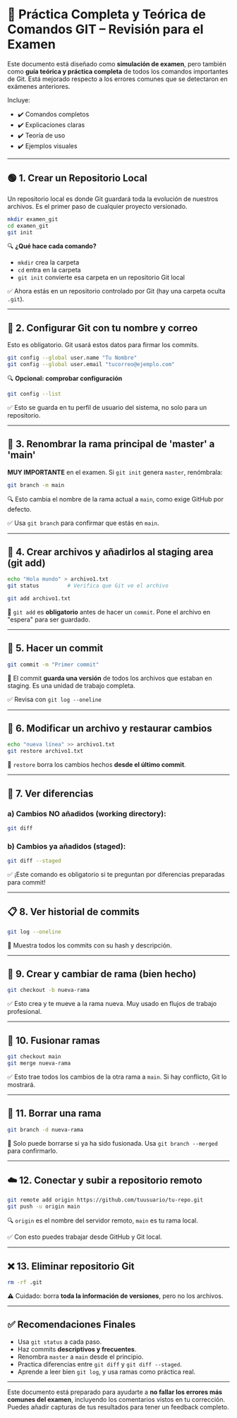 # 🧪 Práctica Completa y Teórica de Comandos GIT – Revisión para el Examen

Este documento está diseñado como **simulación de examen**, pero también como **guía teórica y práctica completa** de todos los comandos importantes de Git. Está mejorado respecto a los errores comunes que se detectaron en exámenes anteriores.

Incluye:

* ✔️ Comandos completos
* ✔️ Explicaciones claras
* ✔️ Teoría de uso
* ✔️ Ejemplos visuales

---

## 🟢 1. Crear un Repositorio Local

Un repositorio local es donde Git guardará toda la evolución de nuestros archivos. Es el primer paso de cualquier proyecto versionado.

```bash
mkdir examen_git
cd examen_git
git init
```

🔍 **¿Qué hace cada comando?**

* `mkdir` crea la carpeta
* `cd` entra en la carpeta
* `git init` convierte esa carpeta en un repositorio Git local

✅ Ahora estás en un repositorio controlado por Git (hay una carpeta oculta `.git`).

---

## 👤 2. Configurar Git con tu nombre y correo

Esto es obligatorio. Git usará estos datos para firmar los commits.

```bash
git config --global user.name "Tu Nombre"
git config --global user.email "tucorreo@ejemplo.com"
```

🔍 **Opcional: comprobar configuración**

```bash
git config --list
```

✅ Esto se guarda en tu perfil de usuario del sistema, no solo para un repositorio.

---

## 🧱 3. Renombrar la rama principal de 'master' a 'main'

**MUY IMPORTANTE** en el examen. Si `git init` genera `master`, renómbrala:

```bash
git branch -m main
```

🔍 Esto cambia el nombre de la rama actual a `main`, como exige GitHub por defecto.

✅ Usa `git branch` para confirmar que estás en `main`.

---

## 📁 4. Crear archivos y añadirlos al staging area (git add)

```bash
echo "Hola mundo" > archivo1.txt
git status         # Verifica que Git ve el archivo

git add archivo1.txt
```

🧠 `git add` es **obligatorio** antes de hacer un `commit`. Pone el archivo en "espera" para ser guardado.

---

## 📝 5. Hacer un commit

```bash
git commit -m "Primer commit"
```

🧠 El commit **guarda una versión** de todos los archivos que estaban en staging. Es una unidad de trabajo completa.

✅ Revisa con `git log --oneline`

---

## 🔄 6. Modificar un archivo y restaurar cambios

```bash
echo "nueva línea" >> archivo1.txt
git restore archivo1.txt
```

🧠 `restore` borra los cambios hechos **desde el último commit**.

---

## 🔁 7. Ver diferencias

### a) Cambios **NO añadidos** (working directory):

```bash
git diff
```

### b) Cambios **ya añadidos** (staged):

```bash
git diff --staged
```

✅ ¡Este comando es obligatorio si te preguntan por diferencias preparadas para commit!

---

## 📋 8. Ver historial de commits

```bash
git log --oneline
```

🧠 Muestra todos los commits con su hash y descripción.

---

## 🌿 9. Crear y cambiar de rama (bien hecho)

```bash
git checkout -b nueva-rama
```

✅ Esto crea y te mueve a la rama nueva. Muy usado en flujos de trabajo profesional.

---

## 🔀 10. Fusionar ramas

```bash
git checkout main
git merge nueva-rama
```

✅ Esto trae todos los cambios de la otra rama a `main`. Si hay conflicto, Git lo mostrará.

---

## 🧹 11. Borrar una rama

```bash
git branch -d nueva-rama
```

🧠 Solo puede borrarse si ya ha sido fusionada. Usa `git branch --merged` para confirmarlo.

---

## ☁️ 12. Conectar y subir a repositorio remoto

```bash
git remote add origin https://github.com/tuusuario/tu-repo.git
git push -u origin main
```

🔍 `origin` es el nombre del servidor remoto, `main` es tu rama local.

✅ Con esto puedes trabajar desde GitHub y Git local.

---

## ❌ 13. Eliminar repositorio Git

```bash
rm -rf .git
```

⚠️ Cuidado: borra **toda la información de versiones**, pero no los archivos.

---

## ✅ Recomendaciones Finales

* Usa `git status` a cada paso.
* Haz commits **descriptivos y frecuentes**.
* Renombra `master` a `main` desde el principio.
* Practica diferencias entre `git diff` y `git diff --staged`.
* Aprende a leer bien `git log`, y usa ramas como práctica real.

---

Este documento está preparado para ayudarte a **no fallar los errores más comunes del examen**, incluyendo los comentarios vistos en tu corrección. Puedes añadir capturas de tus resultados para tener un feedback completo.

